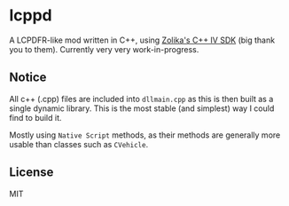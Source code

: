 # lcppd

A LCPDFR-like mod written in C++, using [Zolika's C++ IV SDK](https://github.com/Zolika1351/iv-sdk) (big thank you to them). Currently very very work-in-progress.

## Notice

All c++ (.cpp) files are included into `dllmain.cpp` as this is then built as a single dynamic library. This is the most stable (and simplest) way I could find to build it.

Mostly using `Native Script` methods, as their methods are generally more usable than classes such as `CVehicle`.

## License

MIT